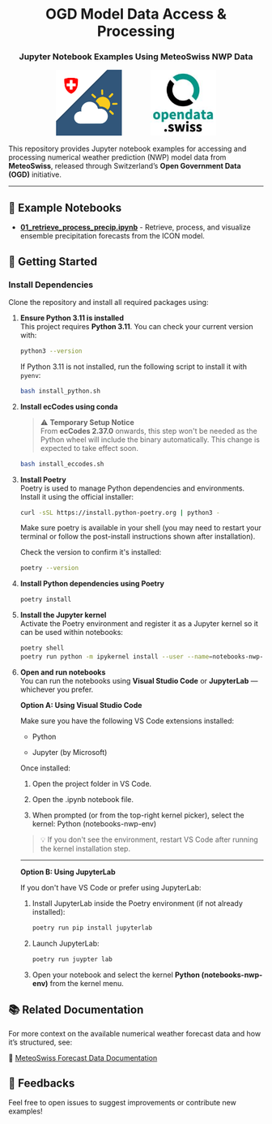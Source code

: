 <h1 align="center">OGD Model Data Access & Processing</h1>
<h3 align="center">Jupyter Notebook Examples Using MeteoSwiss NWP Data</h3>

<p align="center">
  <img src="images/logo_mch.png" alt="MCH Logo" width="130" />
  &nbsp;&nbsp;&nbsp;&nbsp;&nbsp;&nbsp;&nbsp;&nbsp;&nbsp;&nbsp;&nbsp;&nbsp;
  <img src="images/logo_opendata.jpeg" alt="Open Data Logo" width="130" />
</p>

This repository provides Jupyter notebook examples for accessing and processing numerical weather prediction (NWP) model data from **MeteoSwiss**, released through Switzerland’s **Open Government Data (OGD)** initiative.

---

## 📓 Example Notebooks

- [**01_retrieve_process_precip.ipynb**](01_retrieve_process_precip.ipynb) - Retrieve, process, and visualize ensemble precipitation forecasts from the ICON model.

## 🚀 Getting Started

### Install Dependencies

Clone the repository and install all required packages using:
 1. **Ensure Python 3.11 is installed**  
  This project requires **Python 3.11**. You can check your current version with:
    ```bash
    python3 --version
    ```
    If Python 3.11 is not installed, run the following script to install it with `pyenv`:
    ```bash
    bash install_python.sh
    ```

 2. **Install ecCodes using conda**
    > ⚠️ **Temporary Setup Notice**  
    > From **ecCodes 2.37.0** onwards, this step won't be needed as the Python wheel will include the binary automatically. This change is expected to take effect soon.


    ```bash
    bash install_eccodes.sh
    ```

 3. **Install Poetry**  
  Poetry is used to manage Python dependencies and environments. Install it using the official installer:
    ```bash
    curl -sSL https://install.python-poetry.org | python3 -
    ```
    Make sure poetry is available in your shell (you may need to restart your terminal or follow the post-install instructions shown after installation).

    Check the version to confirm it's installed:
    ```bash
    poetry --version
    ```

4. **Install Python dependencies using Poetry**
    ```bash
    poetry install
    ```

5. **Install the Jupyter kernel**  
    Activate the Poetry environment and register it as a Jupyter kernel so it can be used within notebooks:
    ```bash
    poetry shell
    poetry run python -m ipykernel install --user --name=notebooks-nwp-env --display-name "Python (notebooks-nwp-env)"
    ```

6. **Open and run notebooks**  
    You can run the notebooks using **Visual Studio Code** or **JupyterLab** — whichever you prefer.

    **Option A: Using Visual Studio Code**

    Make sure you have the following VS Code extensions installed:

    - Python

    - Jupyter (by Microsoft)

    Once installed:

    1. Open the project folder in VS Code.

    2. Open the .ipynb notebook file.

    3. When prompted (or from the top-right kernel picker), select the kernel: Python (notebooks-nwp-env)
    
    > 💡 If you don't see the environment, restart VS Code after running the kernel installation step.
    ---

    **Option B: Using JupyterLab**

    If you don't have VS Code or prefer using JupyterLab:

    1. Install JupyterLab inside the Poetry environment (if not already installed):
        ```bash
        poetry run pip install jupyterlab
        ```
    2. Launch JupyterLab:
        ```bash
        poetry run juypter lab
        ```
    3. Open your notebook and select the kernel **Python (notebooks-nwp-env)** from the kernel menu.


## 📚 Related Documentation

For more context on the available numerical weather forecast data and how it’s structured, see:

  🔗 [MeteoSwiss Forecast Data Documentation](https://github.com/MeteoSwiss/opendata-forecast-data/blob/main/README.md#2-numerical-weather-forecasting-model-data)

## 💬 Feedbacks
Feel free to open issues to suggest improvements or contribute new examples!

